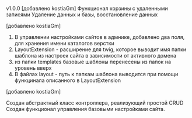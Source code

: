 v1.0.0
[добавлено kostiaGm]
Функционал корзины с удаленными записями
Удаление данных и базы, восстановление данных

[добавлено kostiaGm]
1. В управлении настройками сайтов в адмнике, добавлено два поля, для хранения имени каталогов верстки
2. LayoutExtension - расширение для twig, которое выводит имя папки шаблона из настроек сайта в зависимости
   от активного домена
3. из папки templates базовые шаблоны перенесены из папок на уровень вверх  
4. В файлах layout - путь к папкам шаблона выводится при помощи функцинала описанного в LayoutExtension
 
[добавлено kostiaGm]

Создан абстрактный класс контроллера, реализующий простой CRUD
Создан функционал управления базовыми настройками сайта. 